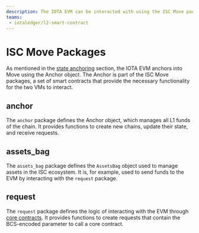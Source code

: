 ```yaml
---
description: The IOTA EVM can be interacted with using the ISC Move packages.
teams:
 - iotaledger/l2-smart-contract
---
```


# ISC Move Packages

As mentioned in the [state anchoring](./states.md) section, the IOTA EVM anchors into Move using the Anchor object. The Anchor is part of the ISC Move packages, a set of smart contracts that provide the necessary functionality for the two VMs to interact.

## anchor

The `anchor` package defines the Anchor object, which manages all L1 funds of the chain. It provides functions to create new chains, update their state, and receive requests.

## assets_bag

The `assets_bag` package defines the `AssetsBag` object used to manage assets in the ISC ecosystem. It is, for example, used to send funds to the EVM by interacting with the `request` package.

## request

The `request` package defines the logic of interacting with the EVM through [core contracts](./core-contracts.md). It provides functions to create requests that contain the BCS-encoded parameter to call a core contract.
